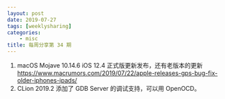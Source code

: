 ```yaml
---
layout: post
date: 2019-07-27
tags: [weeklysharing]
categories:
    - misc
title: 每周分享第 34 期
---
```


1. macOS Mojave 10.14.6 iOS 12.4 正式版更新发布，还有老版本的更新 https://www.macrumors.com/2019/07/22/apple-releases-gps-bug-fix-older-iphones-ipads/
2. CLion 2019.2 添加了 GDB Server 的调试支持，可以用 OpenOCD。
